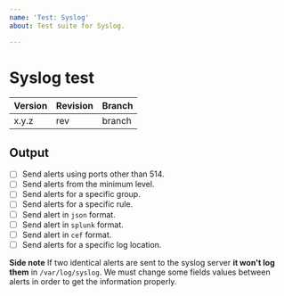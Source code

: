 ```yaml
---
name: 'Test: Syslog'
about: Test suite for Syslog.

---
```


# Syslog test

| Version | Revision | Branch |
| --- | --- | --- |
| x.y.z | rev | branch |

## Output

- [ ] Send alerts using ports other than 514.
- [ ] Send alerts from the minimum level.
- [ ] Send alerts for a specific group.
- [ ] Send alerts for a specific rule.
- [ ] Send alert in `json` format.
- [ ] Send alert in `splunk` format.
- [ ] Send alert in `cef` format.
- [ ] Send alerts for a specific log location.

**Side note**
If two identical alerts are sent to the syslog server **it won't log them** in `/var/log/syslog`. We must change some fields values between alerts in order to get the information properly.